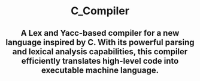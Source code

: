 #  <p align ="center" height="40px" width="40px"> C_Compiler </p>

##  <p align ="center" height="40px" width="40px"> A Lex and Yacc-based compiler for a new language inspired by C. With its powerful parsing and lexical analysis capabilities, this compiler efficiently translates high-level code into executable machine language. </p>
